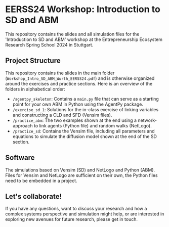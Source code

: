 # EERSS24 Workshop: Introduction to SD and ABM
This repository contains the slides and all simulation files for the 'Introduction to SD and ABM' workshop at the Entrepreneurship Ecosystem Research Spring School 2024 in Stuttgart.
## Project Structure
This repository contains the slides in the main folder (`Workshop_Intro_SD_ABM_Wurth_EERSS24.pdf`) and is otherwise organized around the exercises and practice sections. Here is an overview of the folders in alphabetical order:
- `/agentpy_skeleton`: Contains a `main.py` file that can serve as a starting point for your own ABM in Python using the AgentPy package.
- `/exercise_sd_1`: Solutions for the in-class exercise of linking variables and constructing a CLD and SFD (Vensim files).
- `/practice_abm`: The two examples shown at the end using a network-approach to link agents (Python file) and random walks (NetLogo).
- `/practice_sd`: Contains the Vensim file, including all parameters and equations to simulate the diffusion model shown at the end of the SD section.
## Software
The simulations based on Vensim (SD) and NetLogo and Python (ABM). Files for Vensim and NetLogo are sufficient on their own, the Python files need to be embedded in a project.
## Let's collaborate!
If you have any questions, want to discuss your research and how a complex systems perspective and simulation might help, or are interested in exploring new avenues for future research, please get in touch.
